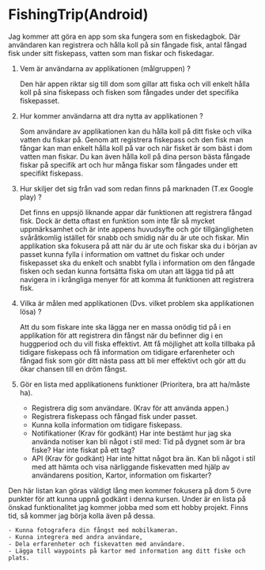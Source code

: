 # FishingTrip(Android)

Jag kommer att göra en app som ska fungera som en fiskedagbok. Där användaren kan registrera och hålla koll på sin fångade fisk, antal fångad fisk under sitt fiskepass, vatten som man fiskar och fiskedagar.

1. Vem är användarna av applikationen (målgruppen) ?

	Den här appen riktar sig till dom som gillar att fiska och vill enkelt hålla koll på sina fiskepass och fisken som fångades under det specifika fiskepasset.

2. Hur kommer användarna att dra nytta av applikationen ?

	Som användare av applikationen kan du hålla koll på ditt fiske och vilka vatten du fiskar på. Genom att registrera fiskepass och den fisk man fångar kan man 	     enkelt hålla koll på var och när fisket är som bäst i dom vatten man fiskar. Du kan även hålla koll på dina person bästa fångade fiskar på specifik art och 	 hur många fiskar som fångades under ett specifikt fiskepass.   

3. Hur skiljer det sig från vad som redan finns på marknaden (T.ex Google play) ?

	Det finns en uppsjö liknande appar där funktionen att registrera fångad fisk. Dock är detta oftast en funktion som inte får så mycket uppmärksamhet och är 	   inte appens huvudsyfte och gör tillgängligheten svåråtkomlig istället för snabb och smidig när du är ute och fiskar. Min applikation ska fokusera på att när 	du är ute och fiskar ska du i början av passet kunna fylla i information om vattnet du fiskar och under fiskepasset ska du enkelt och snabbt fylla i 		information om den fångade fisken och sedan kunna fortsätta fiska om utan att lägga tid på att navigera in i krångliga menyer för att komma åt funktionen 	  att registrera fisk.

4. Vilka är målen med applikationen (Dvs. vilket problem ska applikationen lösa) ?

	Att du som fiskare inte ska lägga ner en massa onödig tid på i en applikation för att registrera din fångst när du befinner dig i en huggperiod och du vill  	     fiska effektivt. Att få möjlighet att kolla tillbaka på tidigare fiskepass och få information om tidigare erfarenheter och fångad fisk som gör ditt nästa 		pass att bli mer effektivt och gör att du ökar chansen till en dröm fångst.

5. Gör en lista med applikationens funktioner (Prioritera, bra att ha/måste ha).

	- Registrera dig som användare. (Krav för att använda appen.)
	- Registrera fiskepass och fångad fisk under passet.
	- Kunna kolla information om tidigare fiskepass.
	- Notifikationer (Krav för godkänt) Har inte bestämt hur jag ska använda notiser kan bli något i stil med: Tid på dygnet som är bra fiske? Har inte fiskat 	     på ett tag? 
	- API (Krav för godkänt) Har inte hittat något bra än. Kan bli något i stil med att hämta och visa närliggande fiskevatten med hjälp av användarens     	  position, Kartor, information om fiskarter?
	
Den här listan kan göras väldigt lång men kommer fokusera på dom 5 övre punkter för att kunna uppnå godkänt i denna kursen. Under är en lista på önskad funktionalitet jag kommer jobba med som ett hobby projekt. Finns tid, så kommer jag börja kolla även på dessa.

	- Kunna fotografera din fångst med mobilkameran.
	- Kunna integrera med andra användare,
	- Dela erfarenheter och fiskevatten med användare.
	- Lägga till waypoints på kartor med information ang ditt fiske och plats.
